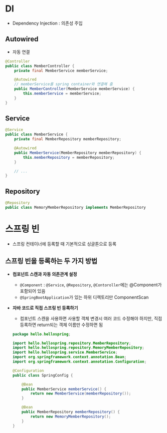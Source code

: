 # DI

- Dependency Injection : 의존성 주입

## Autowired

- 자동 연결

```java
@Controller
public class MemberController {
    private final MemberService memberService;

    @Autowired
    // memberService를 spring container와 연결해 줌
    public MemberController(MemberService memberService) {
        this.memberService = memberService;
    }
}
```

## Service

```java
@Service
public class MemberService {
    private final MemberRepository memberRepository;

    @Autowired
    public MemberService(MemberRepository memberRepository) {
        this.memberRepository = memberRepository;
    }

    // ...
}
```

## Repository

```java
@Repository
public class MemoryMemberRepository implements MemberRepository
```

# 스프링 빈

- 스프링 컨테이너에 등록할 때 기본적으로 싱글톤으로 등록

## 스프링 빈을 등록하는 두 가지 방법

- **컴포넌트 스캔과 자동 의존관계 설정**
  - `@Component` : `@Service`, `@Repository`, `@Contoroller`에는 @Component가 포함되어 있음
  - `@SpringBootApplication`가 있는 하위 디렉토리만 ComponentScan
- **자바 코드로 직접 스프링 빈 등록하기**

  - 컴포넌트 스캔을 사용하면 사용할 객체 변경시 여러 코드 수정해야 하지만, 직접 등록하면 return되는 객체 이름만 수정하면 됨

  ```java
  package hello.hellospring;

  import hello.hellospring.repository.MemberRepository;
  import hello.hellospring.repository.MemoryMemberRepository;
  import hello.hellospring.service.MemberService;
  import org.springframework.context.annotation.Bean;
  import org.springframework.context.annotation.Configuration;

  @Configuration
  public class SpringConfig {

      @Bean
      public MemberService memberService() {
          return new MemberService(memberRepository());
      }

      @Bean
      public MemberRepository memberRepository() {
          return new MemoryMemberRepository();
      }
  }
  ```
